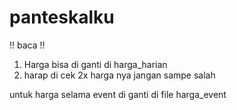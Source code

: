# panteskalku
!! baca !!
1. Harga bisa di ganti di harga_harian
2. harap di cek 2x harga nya jangan sampe salah


untuk harga selama event di ganti di file harga_event
